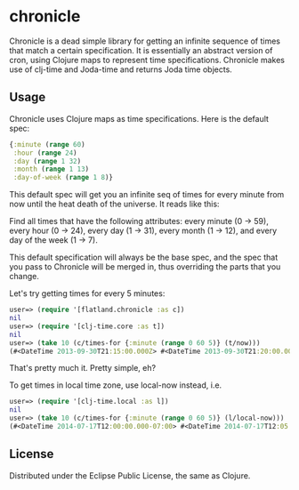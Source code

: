 # chronicle

Chronicle is a dead simple library for getting an infinite sequence of times
that match a certain specification. It is essentially an abstract version of
cron, using Clojure maps to represent time specifications. Chronicle makes use
of clj-time and Joda-time and returns Joda time objects.

## Usage

Chronicle uses Clojure maps as time specifications. Here is the default spec:

```clojure
{:minute (range 60)
 :hour (range 24)
 :day (range 1 32)
 :month (range 1 13)
 :day-of-week (range 1 8)}
```

This default spec will get you an infinite seq of times for every minute from
now until the heat death of the universe. It reads like this:

Find all times that have the following attributes: every minute (0 -> 59),
every hour (0 -> 24), every day (1 -> 31), every month (1 -> 12), and every day
of the week (1 -> 7).

This default specification will always be the base spec, and the spec that you
pass to Chronicle will be merged in, thus overriding the parts that you change.

Let's try getting times for every 5 minutes:

```clojure
user=> (require '[flatland.chronicle :as c])
nil
user=> (require '[clj-time.core :as t])
nil
user=> (take 10 (c/times-for {:minute (range 0 60 5)} (t/now)))
(#<DateTime 2013-09-30T21:15:00.000Z> #<DateTime 2013-09-30T21:20:00.000Z> #<DateTime 2013-09-30T21:25:00.000Z> #<DateTime 2013-09-30T21:30:00.000Z> #<DateTime 2013-09-30T21:35:00.000Z> #<DateTime 2013-09-30T21:40:00.000Z> #<DateTime 2013-09-30T21:45:00.000Z> #<DateTime 2013-09-30T21:50:00.000Z> #<DateTime 2013-09-30T21:55:00.000Z> #<DateTime 2013-09-30T22:00:00.000Z>)
```

That's pretty much it. Pretty simple, eh?

To get times in local time zone, use local-now instead, i.e.

```clojure
user=> (require '[clj-time.local :as l])
nil
user=> (take 10 (c/times-for {:minute (range 0 60 5)} (l/local-now)))
(#<DateTime 2014-07-17T12:00:00.000-07:00> #<DateTime 2014-07-17T12:05:00.000-07:00> #<DateTime 2014-07-17T12:10:00.000-07:00> #<DateTime 2014-07-17T12:15:00.000-07:00> #<DateTime 2014-07-17T12:20:00.000-07:00> #<DateTime 2014-07-17T12:25:00.000-07:00> #<DateTime 2014-07-17T12:30:00.000-07:00> #<DateTime 2014-07-17T12:35:00.000-07:00> #<DateTime 2014-07-17T12:40:00.000-07:00> #<DateTime 2014-07-17T12:45:00.000-07:00>)
```

## License

Distributed under the Eclipse Public License, the same as Clojure.
